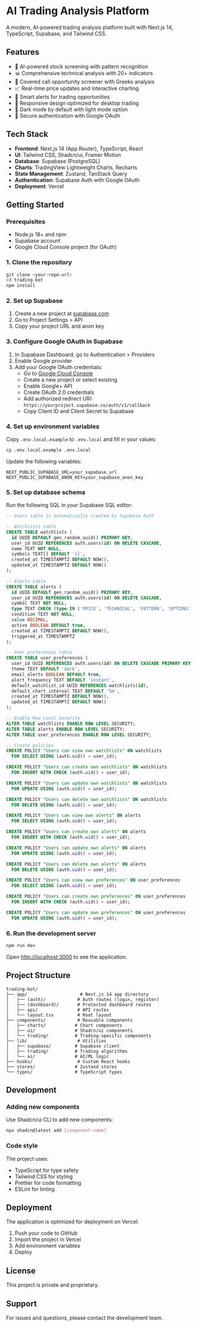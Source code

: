 # AI Trading Analysis Platform

A modern, AI-powered trading analysis platform built with Next.js 14, TypeScript, Supabase, and Tailwind CSS.

## Features

- 🤖 AI-powered stock screening with pattern recognition
- 📊 Comprehensive technical analysis with 20+ indicators
- 🎯 Covered call opportunity screener with Greeks analysis
- 📈 Real-time price updates and interactive charting
- 🔔 Smart alerts for trading opportunities
- 📱 Responsive design optimized for desktop trading
- 🌙 Dark mode by default with light mode option
- 🔐 Secure authentication with Google OAuth

## Tech Stack

- **Frontend**: Next.js 14 (App Router), TypeScript, React
- **UI**: Tailwind CSS, Shadcn/ui, Framer Motion
- **Database**: Supabase (PostgreSQL)
- **Charts**: TradingView Lightweight Charts, Recharts
- **State Management**: Zustand, TanStack Query
- **Authentication**: Supabase Auth with Google OAuth
- **Deployment**: Vercel

## Getting Started

### Prerequisites

- Node.js 18+ and npm
- Supabase account
- Google Cloud Console project (for OAuth)

### 1. Clone the repository

```bash
git clone <your-repo-url>
cd trading-bot
npm install
```

### 2. Set up Supabase

1. Create a new project at [supabase.com](https://supabase.com)
2. Go to Project Settings > API
3. Copy your project URL and anon key

### 3. Configure Google OAuth in Supabase

1. In Supabase Dashboard, go to Authentication > Providers
2. Enable Google provider
3. Add your Google OAuth credentials:
   - Go to [Google Cloud Console](https://console.cloud.google.com/)
   - Create a new project or select existing
   - Enable Google+ API
   - Create OAuth 2.0 credentials
   - Add authorized redirect URI: `https://yourproject.supabase.co/auth/v1/callback`
   - Copy Client ID and Client Secret to Supabase

### 4. Set up environment variables

Copy `.env.local.example` to `.env.local` and fill in your values:

```bash
cp .env.local.example .env.local
```

Update the following variables:
```
NEXT_PUBLIC_SUPABASE_URL=your_supabase_url
NEXT_PUBLIC_SUPABASE_ANON_KEY=your_supabase_anon_key
```

### 5. Set up database schema

Run the following SQL in your Supabase SQL editor:

```sql
-- Users table is automatically created by Supabase Auth

-- Watchlists table
CREATE TABLE watchlists (
  id UUID DEFAULT gen_random_uuid() PRIMARY KEY,
  user_id UUID REFERENCES auth.users(id) ON DELETE CASCADE,
  name TEXT NOT NULL,
  symbols TEXT[] DEFAULT '{}',
  created_at TIMESTAMPTZ DEFAULT NOW(),
  updated_at TIMESTAMPTZ DEFAULT NOW()
);

-- Alerts table
CREATE TABLE alerts (
  id UUID DEFAULT gen_random_uuid() PRIMARY KEY,
  user_id UUID REFERENCES auth.users(id) ON DELETE CASCADE,
  symbol TEXT NOT NULL,
  type TEXT CHECK (type IN ('PRICE', 'TECHNICAL', 'PATTERN', 'OPTIONS')),
  condition TEXT NOT NULL,
  value DECIMAL,
  active BOOLEAN DEFAULT true,
  created_at TIMESTAMPTZ DEFAULT NOW(),
  triggered_at TIMESTAMPTZ
);

-- User preferences table
CREATE TABLE user_preferences (
  user_id UUID REFERENCES auth.users(id) ON DELETE CASCADE PRIMARY KEY,
  theme TEXT DEFAULT 'dark',
  email_alerts BOOLEAN DEFAULT true,
  alert_frequency TEXT DEFAULT 'instant',
  default_watchlist_id UUID REFERENCES watchlists(id),
  default_chart_interval TEXT DEFAULT '5m',
  created_at TIMESTAMPTZ DEFAULT NOW(),
  updated_at TIMESTAMPTZ DEFAULT NOW()
);

-- Enable Row Level Security
ALTER TABLE watchlists ENABLE ROW LEVEL SECURITY;
ALTER TABLE alerts ENABLE ROW LEVEL SECURITY;
ALTER TABLE user_preferences ENABLE ROW LEVEL SECURITY;

-- Create policies
CREATE POLICY "Users can view own watchlists" ON watchlists
  FOR SELECT USING (auth.uid() = user_id);

CREATE POLICY "Users can create own watchlists" ON watchlists
  FOR INSERT WITH CHECK (auth.uid() = user_id);

CREATE POLICY "Users can update own watchlists" ON watchlists
  FOR UPDATE USING (auth.uid() = user_id);

CREATE POLICY "Users can delete own watchlists" ON watchlists
  FOR DELETE USING (auth.uid() = user_id);

CREATE POLICY "Users can view own alerts" ON alerts
  FOR SELECT USING (auth.uid() = user_id);

CREATE POLICY "Users can create own alerts" ON alerts
  FOR INSERT WITH CHECK (auth.uid() = user_id);

CREATE POLICY "Users can update own alerts" ON alerts
  FOR UPDATE USING (auth.uid() = user_id);

CREATE POLICY "Users can delete own alerts" ON alerts
  FOR DELETE USING (auth.uid() = user_id);

CREATE POLICY "Users can view own preferences" ON user_preferences
  FOR SELECT USING (auth.uid() = user_id);

CREATE POLICY "Users can create own preferences" ON user_preferences
  FOR INSERT WITH CHECK (auth.uid() = user_id);

CREATE POLICY "Users can update own preferences" ON user_preferences
  FOR UPDATE USING (auth.uid() = user_id);
```

### 6. Run the development server

```bash
npm run dev
```

Open [http://localhost:3000](http://localhost:3000) to see the application.

## Project Structure

```
trading-bot/
├── app/                    # Next.js 14 app directory
│   ├── (auth)/            # Auth routes (login, register)
│   ├── (dashboard)/       # Protected dashboard routes
│   ├── api/               # API routes
│   └── layout.tsx         # Root layout
├── components/            # Reusable components
│   ├── charts/           # Chart components
│   ├── ui/               # Shadcn/ui components
│   └── trading/          # Trading-specific components
├── lib/                   # Utilities
│   ├── supabase/         # Supabase client
│   ├── trading/          # Trading algorithms
│   └── ai/               # AI/ML logic
├── hooks/                 # Custom React hooks
├── stores/               # Zustand stores
└── types/                # TypeScript types
```

## Development

### Adding new components

Use Shadcn/ui CLI to add new components:

```bash
npx shadcn@latest add [component-name]
```

### Code style

The project uses:
- TypeScript for type safety
- Tailwind CSS for styling
- Prettier for code formatting
- ESLint for linting

## Deployment

The application is optimized for deployment on Vercel:

1. Push your code to GitHub
2. Import the project in Vercel
3. Add environment variables
4. Deploy

## License

This project is private and proprietary.

## Support

For issues and questions, please contact the development team.